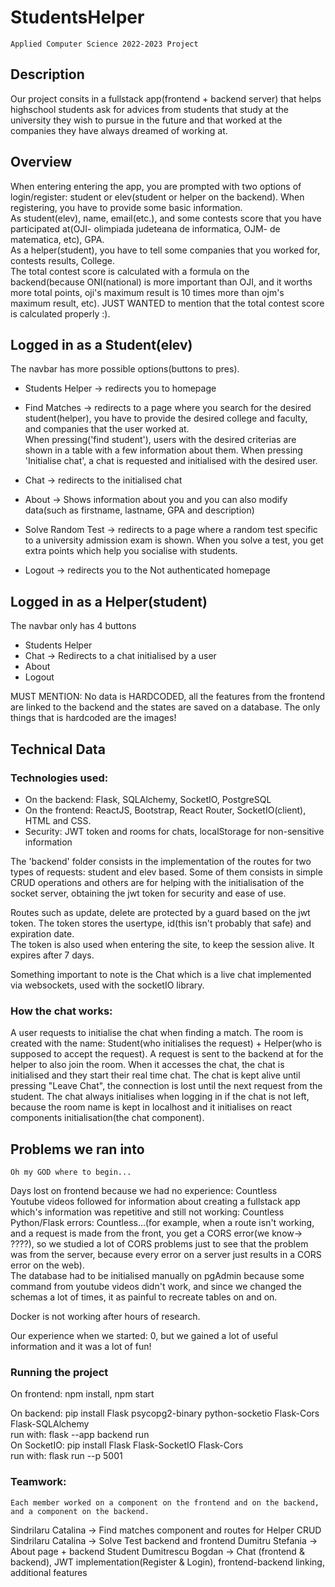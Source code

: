 # StudentsHelper

    Applied Computer Science 2022-2023 Project

## Description

Our project consits in a fullstack app(frontend + backend server) that helps highschool students ask for advices from students that study at the 
university they wish to pursue in the future and that worked at the companies they have always dreamed of working at.

## Overview

When entering entering the app, you are prompted with two options of login/register: student or elev(student or helper on the backend). When registering, you have to provide some basic information.
<br />
    As student(elev), name, email(etc.), and some contests score that you
have participated at(OJI- olimpiada judeteana de informatica, OJM- de matematica, etc), GPA. 
 <br />
    As a helper(student), you have to tell some companies that you worked for, contests results, College.
<br />
    The total contest score is calculated with a formula on the backend(because ONI(national) is more important than OJI, and it worths more total points, oji's maximum result is 10 times more than ojm's maximum result, etc). JUST WANTED to mention that the total contest score is calculated properly :).

## Logged in as a Student(elev)

The navbar has more possible options(buttons to pres).

- Students Helper -> redirects you to homepage <br />

- Find Matches -> redirects to a page where you search for the desired student(helper), you have to provide the desired college and faculty, and companies that the user worked at.<br />
When pressing('find student'), users with the desired criterias are shown in a table with a few information about them. When pressing 'Initialise chat', a chat is requested and initialised with the desired user.<br />

- Chat -> redirects to the initialised chat<br />

- About -> Shows information about you and you can also modify data(such as firstname, lastname, GPA and description) <br />

- Solve Random Test -> redirects to a page where a random test specific to a university admission exam is shown. When you solve a test, you get extra points which help you socialise with students.<br />

- Logout -> redirects you to the Not authenticated homepage

## Logged in as a Helper(student)

The navbar only has 4 buttons
- Students Helper<br />
- Chat -> Redirects to a chat initialised by a user <br />
- About
- Logout<br />

MUST MENTION: No data is HARDCODED, all the features from the frontend are
linked to the backend and the states are saved on a database. The only things that is hardcoded are the images!

## Technical Data

### Technologies used: 
- On the backend: Flask, SQLAlchemy, SocketIO, PostgreSQL
- On the frontend: ReactJS, Bootstrap, React Router, SocketIO(client), HTML and CSS.
- Security: JWT token and rooms for chats, localStorage for non-sensitive information

The 'backend' folder consists in the implementation of the routes for two 
types of requests: student and elev based. Some of them consists in simple CRUD operations and others are for helping with the initialisation of the socket server, obtaining the jwt token for security and ease of use. <br />

Routes such as update, delete are protected by a guard based on the jwt token. The token stores the usertype, id(this isn't probably that safe) and expiration date. <br />
The token is also used when entering the site, to keep the session alive. It expires after 7 days.

Something important to note is the Chat which is a live chat implemented via websockets, used with the socketIO library.

### How the chat works:

A user requests to initialise the chat when finding a match. The room is created with the name: Student(who initialises the request) + Helper(who is supposed to accept the request). A request is sent to the backend at for the helper to also join the room. When it accesses the chat, the chat is initialised and they start their real time chat. The chat is kept alive until pressing "Leave Chat", the connection is lost until the next request from the student. The chat always initialises when logging in if the chat is not left, because the room name is kept in localhost and it initialises on react components initialisation(the chat component).

## Problems we ran into
    Oh my GOD where to begin...

Days lost on frontend because we had no experience: Countless<br />
Youtube videos followed for information about creating a fullstack app which's information was repetitive and still not working: Countless <br />
Python/Flask errors: Countless...(for example, when a route isn't working, and a request is made from the front, you get a CORS error(we know-> ????), so we studied a lot of CORS problems just to see that the problem was from the server, because every error on a server just results in a CORS error on the web).<br />
The database had to be initialised manually on pgAdmin because some command from youtube videos didn't work, and since we changed the schemas a lot of times, it as painful to recreate tables on and on.<br />

Docker is not working after hours of research.<br />

Our experience when we started: 0, but we gained a lot of useful information and it was a lot of fun!


### Running the project

On frontend: npm install, npm start<br />

On backend: pip install Flask psycopg2-binary python-socketio Flask-Cors Flask-SQLAlchemy<br />
	    run with: flask --app backend run<br />
On SocketIO: pip install Flask Flask-SocketIO Flask-Cors<br />
	    run with: flask run --p 5001 <br />

### Teamwork:
    Each member worked on a component on the frontend and on the backend,
    and a component on the backend. 

Sindrilaru Catalina -> Find matches component and routes for Helper CRUD
Sindrilaru Catalina -> Solve Test backend and frontend
Dumitru Stefania -> About page + backend Student
Dumitrescu Bogdan -> Chat (frontend & backend), JWT implementation(Register & Login), frontend-backend linking, additional features
